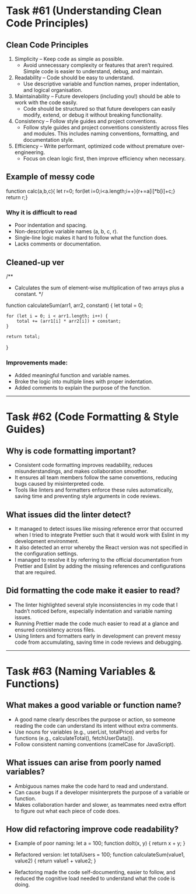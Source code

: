 # Task #61 (Understanding Clean Code Principles)
## Clean Code Principles 
1. Simplicity – Keep code as simple as possible.
    - Avoid unnecessary complexity or features that aren’t required. Simple code is easier to understand, debug, and maintain.
2. Readability – Code should be easy to understand.
    - Use descriptive variable and function names, proper indentation, and logical organisation.
3. Maintainability – Future developers (including you!) should be able to work with the code easily.
    - Code should be structured so that future developers can easily modify, extend, or debug it without breaking functionality.
4. Consistency – Follow style guides and project conventions.
    - Follow style guides and project conventions consistently across files and modules. This includes naming conventions, formatting, and documentation style.
5. Efficiency – Write performant, optimized code without premature over-engineering.
    - Focus on clean logic first, then improve efficiency when necessary.

## Example of messy code
function calc(a,b,c){
let r=0; for(let i=0;i<a.length;i++){r+=a[i]*b[i]+c;} return r;}

### Why it is difficult to read
- Poor indentation and spacing.
- Non-descriptive variable names (a, b, c, r).
- Single-line logic makes it hard to follow what the function does.
- Lacks comments or documentation.

## Cleaned-up ver
/**
 * Calculates the sum of element-wise multiplication of two arrays plus a constant.
 */

function calculateSum(arr1, arr2, constant) {
    let total = 0;

    for (let i = 0; i < arr1.length; i++) {
        total += (arr1[i] * arr2[i]) + constant;
    }

    return total;
}

### Improvements made:
- Added meaningful function and variable names.
- Broke the logic into multiple lines with proper indentation.
- Added comments to explain the purpose of the function.

---

# Task #62 (Code Formatting & Style Guides)

## Why is code formatting important? 
- Consistent code formatting improves readability, reduces misunderstandings, and makes collaboration smoother.
- It ensures all team members follow the same conventions, reducing bugs caused by misinterpreted code.
- Tools like linters and formatters enforce these rules automatically, saving time and preventing style arguments in code reviews.
## What issues did the linter detect?
- It managed to detect issues like missing reference error that occurred when I tried to integrate Prettier such that it would work with Eslint in my development environment.
- It also detected an error whereby the React version was not specified in the configuration settings.
- I managed to resolve it by referring to the official documentation from Prettier and Eslint by adding the missing references and configurations that are required. 

## Did formatting the code make it easier to read?
- The linter highlighted several style inconsistencies in my code that I hadn’t noticed before, especially indentation and variable naming issues.
- Running Prettier made the code much easier to read at a glance and ensured consistency across files.
- Using linters and formatters early in development can prevent messy code from accumulating, saving time in code reviews and debugging.

---

# Task #63 (Naming Variables & Functions)

## What makes a good variable or function name?
- A good name clearly describes the purpose or action, so someone reading the code can understand its intent without extra comments.
- Use nouns for variables (e.g., userList, totalPrice) and verbs for functions (e.g., calculateTotal(), fetchUserData()).
- Follow consistent naming conventions (camelCase for JavaScript).

## What issues can arise from poorly named variables?
- Ambiguous names make the code hard to read and understand.
- Can cause bugs if a developer misinterprets the purpose of a variable or function.
- Makes collaboration harder and slower, as teammates need extra effort to figure out what each piece of code does.

## How did refactoring improve code readability?
- Example of poor naming:
let a = 100;
function doIt(x, y) {
  return x + y;
}

- Refactored version:
let totalUsers = 100;
function calculateSum(value1, value2) {
    return value1 + value2;
}

- Refactoring made the code self-documenting, easier to follow, and reduced the cognitive load needed to understand what the code is doing.